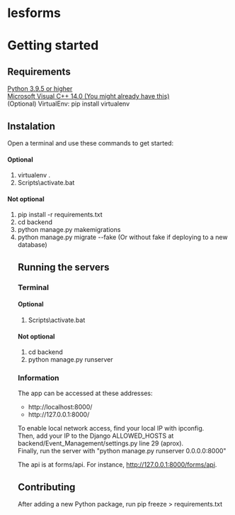 # lesforms
 
<h1>Getting started</h1>

<h2>Requirements</h2>
<a href="https://www.python.org/downloads/">Python 3.9.5 or higher</a><br>
<a href="https://visualstudio.microsoft.com/visual-cpp-build-tools/">Microsoft Visual C++ 14.0 (You might already have this)</a><br>
(Optional) VirtualEnv: pip install virtualenv

<h2>Instalation</h2>
Open a terminal and use these commands to get started:

<h4>Optional</h4>
<ol>
  <li>
    virtualenv .
  </li>
  <li>
    Scripts\activate.bat
  </li>
</ol>

<h4>Not optional</h4>
<ol>
  <li>
    pip install -r requirements.txt
  </li>
  <li>
    cd backend
  </li>
<li>
    python manage.py makemigrations
  </li>
  <li>
    python manage.py migrate --fake (Or without fake if deploying to a new database)
  </li
</ol>

<h2>Running the servers</h2>

<h3>Terminal</h3>
<h4>Optional</h4>
<ol>
  <li>
    Scripts\activate.bat
  </li>
</ol>

<h4>Not optional</h4>
<ol>
  <li>
    cd backend
  </li>
  <li>
    python manage.py runserver
  </li>
</ol>

<h3> Information </h3>
<p>
  The app can be accessed at these addresses:<br>
  <ul>
    <li>
      http://localhost:8000/
    </li>
    <li>
      http://127.0.0.1:8000/
    </li>
  </ul>
  
  To enable local network access, find your local IP with ipconfig.<br>
  Then, add your IP to the Django ALLOWED_HOSTS at backend/Event_Management/settings.py line 29 (aprox).<br>
  Finally, run the server with "python manage.py runserver 0.0.0.0:8000"
  
  The api is at forms/api. For instance, http://127.0.0.1:8000/forms/api.
</p>
  
<h2>Contributing</h2>

<p>After adding a new Python package, run pip freeze > requirements.txt</p>
